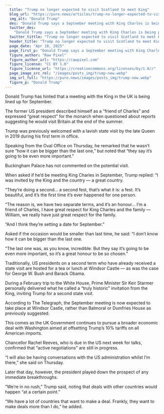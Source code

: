 ```yaml
---
  title: "Trump no longer expected to visit Scotland to meet King"
  blog_url: "https://pure.news/articles/trump-no-longer-expected-to-visit-scotland-to-meet-king"
  img_alt: "Donald Trump"
  des: "Donald Trump says a September meeting with King Charles is being planned, calling it an 'honour' and hinting it could surpass his 2019 UK state visit."
  twitter_des:
    "Donald Trump says a September meeting with King Charles is being planned, calling it an 'honour' and hinting it could surpass his 2019 UK state visit."
  twitter_tittle: "Trump no longer expected to visit Scotland to meet King"
  header_title: "Trump no longer expected to visit Scotland to meet King"
  page_date: "Apr 18, 2025"
  page_first_p: "Donald Trump says a September meeting with King Charles is being planned, calling it an 'honour' and hinting it could surpass his 2019 UK state visit."
  figure_author: "Raw Pixel"
  figure_author_url: "https://rawpixel.com"
  figure_license: "CC BY 1.0"
  figure_license_url: "https://creativecommons.org/licenses/by/1.0//"
  page_image_src_rel: "/images/posts_img/trump-new.webp"
  img_url_full: "https://pure.news/images/posts_img/trump-new.webp"
  figure_p: "Donald Trump"
---
```


Donald Trump has hinted that a meeting with the King in the UK is being lined up for September.

The former US president described himself as a “friend of Charles” and expressed “great respect” for the monarch when questioned about reports suggesting he would visit Britain at the end of the summer.

Trump was previously welcomed with a lavish state visit by the late Queen in 2019 during his first term in office.

Speaking from the Oval Office on Thursday, he remarked that he wasn’t sure “how it can be bigger than the last one,” but noted that “they say it’s going to be even more important.”

Buckingham Palace has not commented on the potential visit.

When asked if he’d be meeting King Charles in September, Trump replied: “I was invited by the King and the country — a great country.

“They’re doing a second… a second fest, that’s what it is: a fest. It’s beautiful, and it’s the first time it’s ever happened for one person.

“The reason is, we have two separate terms, and it’s an honour… I’m a friend of Charles, I have great respect for King Charles and the family — William, we really have just great respect for the family.

“And I think they’re setting a date for September.”

Asked if the occasion would be smaller than last time, he said: “I don’t know how it can be bigger than the last one.

“The last one was, as you know, incredible. But they say it’s going to be even more important, so it’s a great honour to be so chosen.”

Traditionally, US presidents on a second term who have already received a state visit are hosted for a tea or lunch at Windsor Castle — as was the case for George W. Bush and Barack Obama.

During a February trip to the White House, Prime Minister Sir Keir Starmer personally delivered what he called a “truly historic” invitation from the King, inviting Trump for a second state visit.

According to The Telegraph, the September meeting is now expected to take place at Windsor Castle, rather than Balmoral or Dumfries House as previously suggested.

This comes as the UK Government continues to pursue a broader economic deal with Washington aimed at offsetting Trump’s 10% tariffs on all American imports.

Chancellor Rachel Reeves, who is due in the US next week for talks, confirmed that “active negotiations” are still in progress.

“I will also be having conversations with the US administration whilst I’m there,” she said on Thursday.

Later that day, however, the president played down the prospect of any immediate breakthroughs.

“We’re in no rush,” Trump said, noting that deals with other countries would happen “at a certain point.”

“We have a lot of countries that want to make a deal. Frankly, they want to make deals more than I do,” he added.
